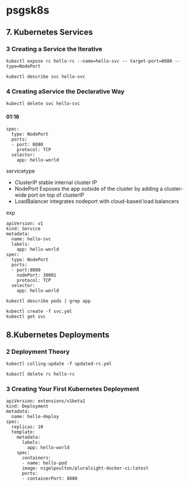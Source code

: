 # psgsk8s
## 7. Kubernetes Services
### 3 Creating a Service the Iterative
```
kubectl expose rc hello-rc --name=hello-svc -- target-port=8080 --type=NodePort
```

```
kubectl describe svc hello-svc
```

### 4 Creating aService the Declarative Way
```
kubectl delete svc hello-svc
```

#### 01:16
```
spec:
  type: NodePort
  ports:
  - port: 8080
    protocol: TCP
  selector:
    app: hello-world
```
servicetype
- ClusterIP stable internal cluster IP
- NodePort Exposes the app outside of the cluster by adding a cluster-wide port on top of clusterIP
- LoadBalancer integrates nodeport with cloud-based load balancers


exp
```
apiVersion: v1
kind: Service
metadata:
  name: hello-svc
  labels:
    app: hello-world
spec:
  type: NodePort
  ports:
  - port:8080
    nodePort: 30001
    protocol: TCP
  selector:
    app: hello-world
```

```
kubectl describe pods | grep app
```


```
kubectl create -f svc.yml
kubectl get svc
```

## 8.Kubernetes Deployments
### 2 Deployment Theory
```
kubectl colling-update -f updated-rc.yml
```
```
kubectl delete rc hello-rc
```
### 3 Creating Your First Kubernetes Deployment
```
apiVersion: extensions/v1beta1
kind: Deployment
metadata:
  name: hello-deploy
spec:
  replicas: 10
  template:
    metadata:
      labels:
        app: hello-world
    spec:
      containers:
      - name: hello-pod
      image: nigelpoulton/pluralsight-docker-ci:latest
      ports:
      - containerPort: 8080
```

